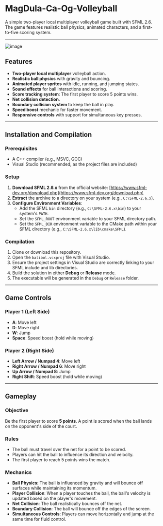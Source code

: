 # MagDula-Ca-Og-Volleyball

A simple two-player local multiplayer volleyball game built with SFML 2.6. The game features realistic ball physics, animated characters, and a first-to-five scoring system.

---
![image](https://github.com/user-attachments/assets/8738b15a-2e3c-4e63-8c10-827e8e56115e)


## Features

* **Two-player local multiplayer** volleyball action.
* **Realistic ball physics** with gravity and bouncing.
* **Animated player sprites** with idle, running, and jumping states.
* **Sound effects** for ball interactions and scoring.
* **Score tracking system**: The first player to score 5 points wins.
* **Net collision detection**.
* **Boundary collision system** to keep the ball in play.
* **Speed boost** mechanic for faster movement.
* **Responsive controls** with support for simultaneous key presses.

---

## Installation and Compilation

### Prerequisites
* A C++ compiler (e.g., MSVC, GCC)
* Visual Studio (recommended, as the project files are included)

### Setup
1.  **Download SFML 2.6.x** from the official website: [https://www.sfml-dev.org/download.php](https://www.sfml-dev.org/download.php)
2.  **Extract** the archive to a directory on your system (e.g., `C:\SFML-2.6.x`).
3.  **Configure Environment Variables**:
    * Add the SFML `bin` directory (e.g., `C:\SFML-2.6.x\bin`) to your system's `PATH`.
    * Set the `SFML_ROOT` environment variable to your SFML directory path.
    * Set the `SFML_DIR` environment variable to the CMake path within your SFML directory (e.g., `C:\SFML-2.6.x\lib\cmake\SFML`).

### Compilation
1.  Clone or download this repository.
2.  Open the `balibol.vcxproj` file with Visual Studio.
3.  Ensure the project settings in Visual Studio are correctly linking to your SFML include and lib directories.
4.  Build the solution in either **Debug** or **Release** mode.
5.  The executable will be generated in the `Debug` or `Release` folder.

---

## Game Controls

### Player 1 (Left Side)
* **A**: Move left
* **D**: Move right
* **W**: Jump
* **Space**: Speed boost (hold while moving)

### Player 2 (Right Side)
* **Left Arrow / Numpad 4**: Move left
* **Right Arrow / Numpad 6**: Move right
* **Up Arrow / Numpad 8**: Jump
* **Right Shift**: Speed boost (hold while moving)

---

## Gameplay

### Objective
Be the first player to score **5 points**. A point is scored when the ball lands on the opponent's side of the court.

### Rules
* The ball must travel over the net for a point to be scored.
* Players can hit the ball to influence its direction and velocity.
* The first player to reach 5 points wins the match.

### Mechanics
* **Ball Physics**: The ball is influenced by gravity and will bounce off surfaces while maintaining its momentum.
* **Player Collision**: When a player touches the ball, the ball's velocity is updated based on the player's movement.
* **Net Collision**: The ball realistically bounces off the net.
* **Boundary Collision**: The ball will bounce off the edges of the screen.
* **Simultaneous Controls**: Players can move horizontally and jump at the same time for fluid control.
